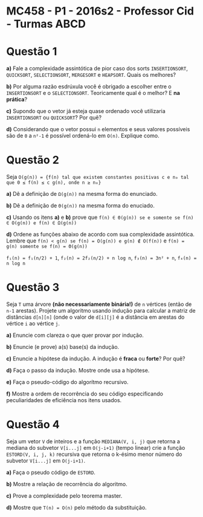 # MC458 - P1 - 2016s2 - Professor Cid - Turmas ABCD

# Questão 1

**a)** Fale a complexidade assintótica de pior caso dos sorts `INSERTIONSORT`, `QUICKSORT`, `SELECTIONSORT`, `MERGESORT` e `HEAPSORT`. Quais os melhores?

**b)** Por alguma razão esdrúxula você é obrigado a escolher entre o `INSERTIONSORT` e o `SELECTIONSORT`. Teoricamente qual é o melhor? E **na prática**?

**c)** Supondo que o vetor já esteja quase ordenado você utilizaria `INSERTIONSORT` ou `QUICKSORT`? Por quê?

**d)** Considerando que o vetor possui `n` elementos e seus valores possíveis são de `0` a `n²-1` é possível ordená-lo em `O(n)`. Explique como.

# Questão 2
Seja `O(g(n)) = {f(n) tal que existem constantes positivas c e n₀ tal que 0 ≤ f(n) ≤ c g(n), onde n ≥ n₀}`

**a)** Dê a definição de `Ω(g(n))` na mesma forma do enunciado.

**b)** Dê a definição de `Θ(g(n))` na mesma forma do enuciado.

**c)** Usando os itens **a)** e **b)** prove que `f(n) ∈ Θ(g(n)) se e somente se f(n) ∈ O(g(n)) e f(n) ∈ Ω(g(n))`

**d)** Ordene as funções abaixo de acordo com sua complexidade assintótica. Lembre que `f(n) < g(n) se f(n) = O(g(n)) e g(n) ∉ O(f(n))` e `f(n) = g(n) somente se f(n) = Θ(g(n))`

`f₁(n) = f₁(n/2) + 1`,
`f₂(n) = 2f₂(n/2) + n log n`,
`f₃(n) = 3n² + n`,
`f₄(n) = n log n`

# Questão 3
Seja `T` uma árvore **(não necessariamente binária!)** de `n` vértices (então de `n-1` arestas). Projete um algoritmo usando indução para calcular a matriz de distâncias `d[n][n]` (onde o valor de `d[i][j]` é a distância em arestas do vértice `i` ao vértice `j`.

**a)** Enuncie com clareza o que quer provar por indução.

**b)** Enuncie (e prove) a(s) base(s) da indução.

**c)** Enuncie a hipótese da indução. A indução é **fraca** ou **forte**? Por quê?

**d)** Faça o passo da indução. Mostre onde usa a hipótese.

**e)** Faça o pseudo-código do algorítmo recursivo.

**f)** Mostre a ordem de recorrência do seu código especificando peculiaridades de eficiência nos itens usados.

# Questão 4

Seja um vetor `V` de inteiros e a função `MEDIANA(V, i, j)` que retorna a mediana do subvetor `V[i...j]` em `O(j-i+1)` (tempo linear) crie a função `ESTORD(V, i, j, k)` recursiva que retorna o k-ésimo menor número do subvetor `V[i...j]` em `O(j-i+1)`.

**a)** Faça o pseudo código de `ESTORD`.

**b)** Mostre a relação de recorrência do algoritmo.

**c)** Prove a complexidade pelo teorema master.

**d)** Mostre que `T(n) = O(n)` pelo método da substituição.
